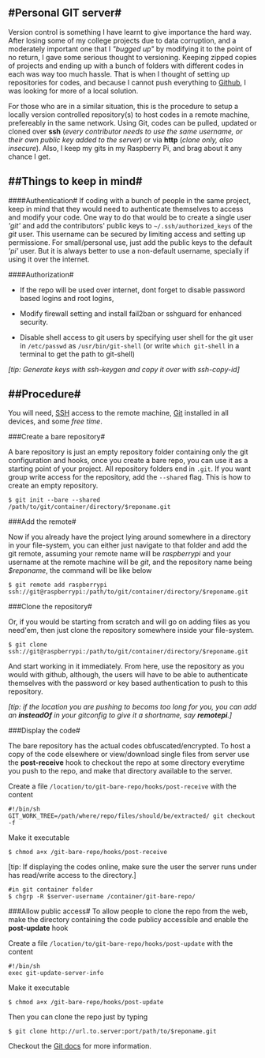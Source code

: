 #Personal GIT server#
---
Version control is something I have learnt to give importance the hard way. After
losing some of my college projects due to data corruption, and a moderately important
one that I _"bugged up"_ by modifying it to the point of no return, I gave some
serious thought to versioning. Keeping zipped copies of projects and ending up with a
bunch of folders with different codes in each was way too much hassle. That is when
I thought of setting up repositories for codes, and because I cannot push everything
to [Github][1], I was looking for more of a local solution.

For those who are in a similar situation, this is the procedure to setup a locally
version controlled repository(s) to host codes in a remote machine, prefereably in the
same network. Using Git, codes can be pulled, updated or cloned over **ssh** (*every 
contributor needs to use the same username, or their own public key added to the 
server*) or via **http** (*clone only, also insecure*). Also, I keep my gits in my 
Raspberry Pi, and brag about it any chance I get.

##Things to keep in mind#
---

####Authentication#
If coding with a bunch of people in the same project, keep in mind that they would
need to authenticate themselves to access and modify your code. One way to do that
would be to create a single user *'git'* and add the contributors' public keys to
`~/.ssh/authorized_keys` of the *git* user. This username can be secured by limiting
access and setting up permissione. For small/personal use, just add the public keys
to the default *'pi'* user. But it is always better to use a non-default username,
specially if using it over the internet.

####Authorization#
* If the repo will be used over internet, dont forget to disable password based
logins and root logins, 

* Modify firewall setting and install fail2ban or sshguard for enhanced security.

* Disable shell access to git users by specifying user shell for the git user in
`/etc/passwd` as `/usr/bin/git-shell` (or write `which git-shell` in a terminal to
get the path to git-shell)

*[tip: Generate keys with ssh-keygen and copy it over with ssh-copy-id]*

##Procedure#
---

You will need, [SSH][2] access to the remote machine, [Git][3] installed in all
devices, and some *free time*.

###Create a bare repository#

A bare repository is just an empty repository folder containing only the git
configuration and hooks, once you create a bare repo, you can use it as a
starting point of your project. All repository folders end in `.git`.
If you want group write access for the repository, add the
`--shared` flag. This is how to create an empty repository.

    $ git init --bare --shared /path/to/git/container/directory/$reponame.git

###Add the remote#

Now if you already have the project lying around somewhere in
a directory in your file-system, you can either just navigate to
that folder and add the git remote, assuming your remote name will be *raspberrypi*
and your username at the remote machine will be *git*, and the repository name being
*$reponame*, the command will be like below

    $ git remote add raspberrypi ssh://git@raspberrypi:/path/to/git/container/directory/$reponame.git

###Clone the repository#

Or, if you would be starting from scratch and will go on adding
files as you need'em, then just clone the repository somewhere
inside your file-system.

    $ git clone ssh://git@raspberrypi:/path/to/git/container/directory/$reponame.git

And start working in it immediately. From here, use the repository as you would with
github, although, the users will have to be able to authenticate themselves with the
password or key based authentication to push to this repository. 

*[tip: if the location
you are pushing to becoms too long for you, you can add an **insteadOf** in your
gitconfig to give it a shortname, say **remotepi**.]*

###Display the code#

The bare repository has the actual codes obfuscated/encrypted. To host a copy of the
code elsewhere or view/download single files from server use the **post-receive** hook
to checkout the repo at some directory everytime you push to the repo, and make that 
directory available to the server.

Create a file `/location/to/git-bare-repo/hooks/post-receive` with the content

    #!/bin/sh  
    GIT_WORK_TREE=/path/where/repo/files/should/be/extracted/ git checkout -f

Make it executable

    $ chmod a+x /git-bare-repo/hooks/post-receive

[tip: If displaying the codes online, make sure the user the server runs under has 
read/write access to the directory.]

    #in git container folder
    $ chgrp -R $server-username /container/git-bare-repo/

###Allow public access#
To allow people to clone the repo from the web, make the directory containing the
code publicy accessible and enable the **post-update** hook 

Create a file `/location/to/git-bare-repo/hooks/post-update` with the content

    #!/bin/sh  
    exec git-update-server-info

Make it executable

    $ chmod a+x /git-bare-repo/hooks/post-update

Then you can clone the repo just by typing

    $ git clone http://url.to.server:port/path/to/$reponame.git

Checkout the [Git docs][4] for more information.

[1]: https://github.com
[2]: http://www.openssh.com/ 
[3]: http://git-scm.com/downloads 
[4]: http://git-scm.com/doc
